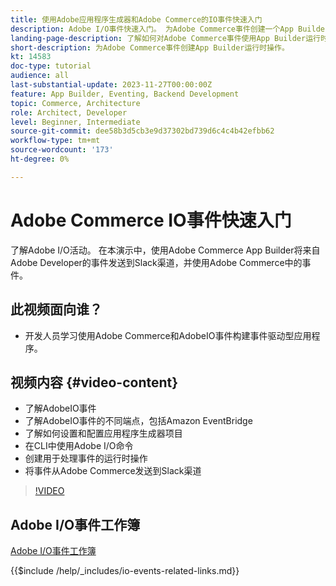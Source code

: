 ```yaml
---
title: 使用Adobe应用程序生成器和Adobe Commerce的IO事件快速入门
description: Adobe I/O事件快速入门。 为Adobe Commerce事件创建一个App Builder运行时操作。
landing-page-description: 了解如何对Adobe Commerce事件使用App Builder运行时操作。
short-description: 为Adobe Commerce事件创建App Builder运行时操作。
kt: 14583
doc-type: tutorial
audience: all
last-substantial-update: 2023-11-27T00:00:00Z
feature: App Builder, Eventing, Backend Development
topic: Commerce, Architecture
role: Architect, Developer
level: Beginner, Intermediate
source-git-commit: dee58b3d5cb3e9d37302bd739d6c4c4b42efbb62
workflow-type: tm+mt
source-wordcount: '173'
ht-degree: 0%

---
```


# Adobe Commerce IO事件快速入门

了解Adobe I/O活动。 在本演示中，使用Adobe Commerce App Builder将来自Adobe Developer的事件发送到Slack渠道，并使用Adobe Commerce中的事件。

## 此视频面向谁？

* 开发人员学习使用Adobe Commerce和AdobeIO事件构建事件驱动型应用程序。

## 视频内容 {#video-content}

* 了解AdobeIO事件
* 了解AdobeIO事件的不同端点，包括Amazon EventBridge
* 了解如何设置和配置应用程序生成器项目
* 在CLI中使用Adobe I/O命令
* 创建用于处理事件的运行时操作
* 将事件从Adobe Commerce发送到Slack渠道

>[!VIDEO](https://video.tv.adobe.com/v/3425834?learn=on)

## Adobe I/O事件工作簿

[Adobe I/O事件工作簿](../assets/io-events/IO-Events-Workbook.pdf)

{{$include /help/_includes/io-events-related-links.md}}
